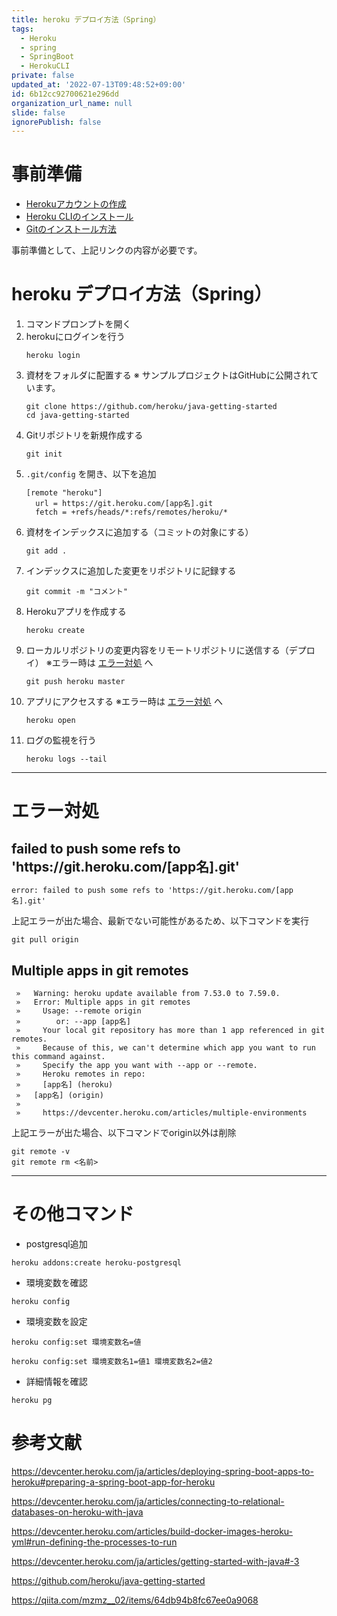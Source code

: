 ```yaml
---
title: heroku デプロイ方法（Spring）
tags:
  - Heroku
  - spring
  - SpringBoot
  - HerokuCLI
private: false
updated_at: '2022-07-13T09:48:52+09:00'
id: 6b12cc92700621e296dd
organization_url_name: null
slide: false
ignorePublish: false
---
```

# 事前準備
- [Herokuアカウントの作成](https://signup.heroku.com/)
- [Heroku CLIのインストール](https://devcenter.heroku.com/ja/articles/heroku-cli)
- [Gitのインストール方法](https://qiita.com/ryome/items/44a274d6eb4ef78f6344)

事前準備として、上記リンクの内容が必要です。

# heroku デプロイ方法（Spring）

1. コマンドプロンプトを開く
2. herokuにログインを行う
    ```
    heroku login
    ```
3. 資材をフォルダに配置する
    ※ サンプルプロジェクトはGitHubに公開されています。
    ```
    git clone https://github.com/heroku/java-getting-started
    cd java-getting-started
    ```
4. Gitリポジトリを新規作成する
    ```
    git init
    ```
5. `.git/config` を開き、以下を追加
    ```
    [remote "heroku"]
      url = https://git.heroku.com/[app名].git
      fetch = +refs/heads/*:refs/remotes/heroku/*
    ```
6. 資材をインデックスに追加する（コミットの対象にする）
    ```
    git add .
    ```
7. インデックスに追加した変更をリポジトリに記録する
    ```
    git commit -m "コメント"
    ```
8. Herokuアプリを作成する
    ```
    heroku create
    ```
9. ローカルリポジトリの変更内容をリモートリポジトリに送信する（デプロイ）
    ※エラー時は [エラー対処](#エラー対処) へ
    ```
    git push heroku master
    ```
10. アプリにアクセスする
    ※エラー時は [エラー対処](#エラー対処) へ
    ```
    heroku open
    ```
11. ログの監視を行う
    ```
    heroku logs --tail
    ```

---

# エラー対処

## failed to push some refs to 'https\://git.heroku.com/[app名].git'

```
error: failed to push some refs to 'https://git.heroku.com/[app名].git'
```

上記エラーが出た場合、最新でない可能性があるため、以下コマンドを実行

```
git pull origin
```


## Multiple apps in git remotes

```
 »   Warning: heroku update available from 7.53.0 to 7.59.0.
 »   Error: Multiple apps in git remotes
 »     Usage: --remote origin
 »        or: --app [app名]
 »     Your local git repository has more than 1 app referenced in git remotes.
 »     Because of this, we can't determine which app you want to run this command against.
 »     Specify the app you want with --app or --remote.
 »     Heroku remotes in repo:
 »     [app名] (heroku)
 »   [app名] (origin)
 »
 »     https://devcenter.heroku.com/articles/multiple-environments
```

上記エラーが出た場合、以下コマンドでorigin以外は削除

```
git remote -v
git remote rm <名前>
```

---

# その他コマンド

- postgresql追加
```
heroku addons:create heroku-postgresql
```

- 環境変数を確認
```
heroku config
```

- 環境変数を設定
```
heroku config:set 環境変数名=値
```
```
heroku config:set 環境変数名1=値1 環境変数名2=値2
```

- 詳細情報を確認
```
heroku pg
```

# 参考文献

https://devcenter.heroku.com/ja/articles/deploying-spring-boot-apps-to-heroku#preparing-a-spring-boot-app-for-heroku

https://devcenter.heroku.com/ja/articles/connecting-to-relational-databases-on-heroku-with-java

https://devcenter.heroku.com/articles/build-docker-images-heroku-yml#run-defining-the-processes-to-run

https://devcenter.heroku.com/ja/articles/getting-started-with-java#-3

https://github.com/heroku/java-getting-started

https://qiita.com/mzmz__02/items/64db94b8fc67ee0a9068
